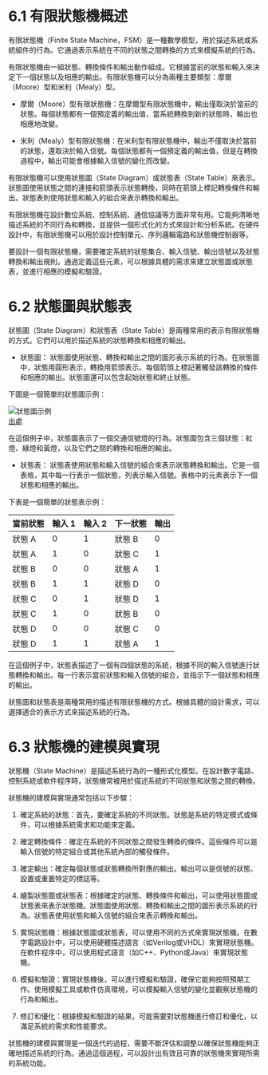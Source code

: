 # 6.1 有限狀態機概述

有限狀態機（Finite State Machine，FSM）是一種數學模型，用於描述系統或系統組件的行為。它通過表示系統在不同的狀態之間轉換的方式來模擬系統的行為。

有限狀態機由一組狀態、轉換條件和輸出動作組成。它根據當前的狀態和輸入來決定下一個狀態以及相應的輸出。有限狀態機可以分為兩種主要類型：摩爾（Moore）型和米利（Mealy）型。

+ 摩爾（Moore）型有限狀態機：在摩爾型有限狀態機中，輸出僅取決於當前的狀態。每個狀態都有一個預定義的輸出值，當系統轉換到新的狀態時，輸出也相應地改變。

+ 米利（Mealy）型有限狀態機：在米利型有限狀態機中，輸出不僅取決於當前的狀態，還取決於輸入信號。每個狀態都有一個預定義的輸出值，但是在轉換過程中，輸出可能會根據輸入信號的變化而改變。

有限狀態機可以使用狀態圖（State Diagram）或狀態表（State Table）來表示。狀態圖使用狀態之間的連接和箭頭表示狀態轉換，同時在箭頭上標記轉換條件和輸出。狀態表則使用狀態和輸入的組合來表示轉換和輸出。

有限狀態機在設計數位系統、控制系統、通信協議等方面非常有用。它能夠清晰地描述系統的不同行為和轉換，並提供一個形式化的方式來設計和分析系統。在硬件設計中，有限狀態機可以用於設計控制單元、序列邏輯電路和狀態機控制器等。

要設計一個有限狀態機，需要確定系統的狀態集合、輸入信號、輸出信號以及狀態轉換和輸出規則。通過定義這些元素，可以根據具體的需求來建立狀態圖或狀態表，並進行相應的模擬和驗證。
# 6.2 狀態圖與狀態表

狀態圖（State Diagram）和狀態表（State Table）是兩種常用的表示有限狀態機的方式。它們可以用於描述系統的狀態轉換和相應的輸出。

+ 狀態圖：
狀態圖使用狀態、轉換和輸出之間的圖形表示系統的行為。在狀態圖中，狀態用圓形表示，轉換用箭頭表示。每個箭頭上標記著觸發該轉換的條件和相應的輸出。狀態圖還可以包含起始狀態和終止狀態。

下圖是一個簡單的狀態圖示例：

![狀態圖示例](https://upload.wikimedia.org/wikipedia/commons/thumb/c/cf/Finite_state_machine_example_with_comments.svg/338px-Finite_state_machine_example_with_comments.svg.png)  
[出處](https://dictionary.cambridge.org/zht/translate/)

在這個例子中，狀態圖表示了一個交通信號燈的行為。狀態圖包含三個狀態：紅燈、綠燈和黃燈，以及它們之間的轉換和相應的輸出。

+ 狀態表：
狀態表使用狀態和輸入信號的組合來表示狀態轉換和輸出。它是一個表格，其中每一行表示一個狀態，列表示輸入信號。表格中的元素表示下一個狀態和相應的輸出。

下表是一個簡單的狀態表示例：

| 當前狀態 | 輸入 1 | 輸入 2 | 下一狀態 | 輸出 |
|----------|--------|--------|----------|------|
| 狀態 A   |   0    |   1    | 狀態 B   |   0  |
| 狀態 A   |   1    |   0    | 狀態 C   |   1  |
| 狀態 B   |   0    |   0    | 狀態 A   |   1  |
| 狀態 B   |   1    |   1    | 狀態 D   |   0  |
| 狀態 C   |   0    |   1    | 狀態 D   |   1  |
| 狀態 C   |   1    |   0    | 狀態 B   |   0  |
| 狀態 D   |   0    |   0    | 狀態 C   |   0  |
| 狀態 D   |   1    |   1    | 狀態 A   |   1  |

在這個例子中，狀態表描述了一個有四個狀態的系統，根據不同的輸入信號進行狀態轉換和輸出。每一行表示當前狀態和輸入信號的組合，並指示下一個狀態和相應的輸出。

狀態圖和狀態表是兩種常用的描述有限狀態機的方式。根據具體的設計需求，可以選擇適合的表示方式來描述系統的行為。  
# 6.3 狀態機的建模與實現

狀態機（State Machine）是描述系統行為的一種形式化模型。在設計數字電路、控制系統或軟件程序時，狀態機常被用於描述系統的不同狀態和狀態之間的轉換。

狀態機的建模與實現通常包括以下步驟：

1. 確定系統的狀態：首先，要確定系統的不同狀態。狀態是系統的特定模式或條件，可以根據系統需求和功能來定義。

2. 確定轉換條件：確定在系統的不同狀態之間發生轉換的條件。這些條件可以是輸入信號的特定組合或其他系統內部的觸發條件。

3. 確定輸出：確定每個狀態或狀態轉換所對應的輸出。輸出可以是信號的狀態、設置或重置特定的標誌等。

4. 繪製狀態圖或狀態表：根據確定的狀態、轉換條件和輸出，可以使用狀態圖或狀態表來表示狀態機。狀態圖使用狀態、轉換和輸出之間的圖形表示系統的行為。狀態表使用狀態和輸入信號的組合來表示轉換和輸出。

5. 實現狀態機：根據狀態圖或狀態表，可以使用不同的方式來實現狀態機。在數字電路設計中，可以使用硬體描述語言（如Verilog或VHDL）來實現狀態機。在軟件程序中，可以使用程式語言（如C++、Python或Java）來實現狀態機。

6. 模擬和驗證：實現狀態機後，可以進行模擬和驗證，確保它能夠按照預期工作。使用模擬工具或軟件仿真環境，可以模擬輸入信號的變化並觀察狀態機的行為和輸出。

7. 修訂和優化：根據模擬和驗證的結果，可能需要對狀態機進行修訂和優化，以滿足系統的需求和性能要求。

狀態機的建模與實現是一個迭代的過程，需要不斷評估和調整以確保狀態機能夠正確地描述系統的行為。通過這個過程，可以設計出有效且可靠的狀態機來實現所需的系統功能。



